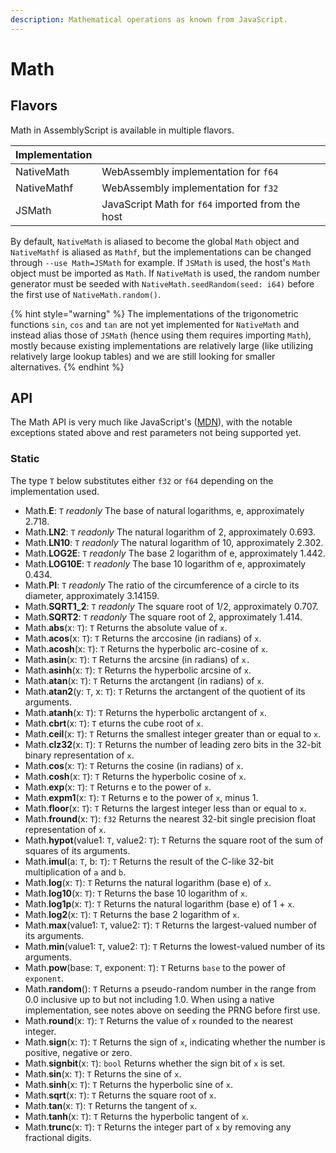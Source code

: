 ```yaml
---
description: Mathematical operations as known from JavaScript.
---
```


# Math

## Flavors

Math in AssemblyScript is available in multiple flavors.

| Implementation |  |
| :--- | :--- |
| NativeMath | WebAssembly implementation for `f64` |
| NativeMathf | WebAssembly implementation for `f32` |
| JSMath | JavaScript Math for `f64` imported from the host |

By default, `NativeMath` is aliased to become the global `Math` object and `NativeMathf` is aliased as `Mathf`, but the implementations can be changed through `--use Math=JSMath` for example. If `JSMath` is used, the host's `Math` object must be imported as `Math`. If `NativeMath` is used, the random number generator must be seeded with `NativeMath.seedRandom(seed: i64)` before the first use of `NativeMath.random()`.

{% hint style="warning" %}
The implementations of the trigonometric functions `sin`, `cos` and `tan` are not yet implemented for `NativeMath` and instead alias those of `JSMath` \(hence using them requires importing `Math`\), mostly because existing implementations are relatively large \(like utilizing relatively large lookup tables\) and we are still looking for smaller alternatives.
{% endhint %}

## API

The Math API is very much like JavaScript's \([MDN](https://developer.mozilla.org/en-US/docs/Web/JavaScript/Reference/Global_Objects/Math)\), with the notable exceptions stated above and rest parameters not being supported yet.

### Static

The type `T` below substitutes either `f32` or `f64` depending on the implementation used.

* Math.**E**: `T` _readonly_ The base of natural logarithms, e, approximately 2.718.
* Math.**LN2**: `T` _readonly_ The natural logarithm of 2, approximately 0.693.
* Math.**LN10**: `T` _readonly_ The natural logarithm of 10, approximately 2.302.
* Math.**LOG2E**: `T` _readonly_ The base 2 logarithm of e, approximately 1.442.
* Math.**LOG10E**: `T` _readonly_ The base 10 logarithm of e, approximately 0.434.
* Math.**PI**: `T` _readonly_ The ratio of the circumference of a circle to its diameter, approximately 3.14159.
* Math.**SQRT1\_2**: `T` _readonly_ The square root of 1/2, approximately 0.707.
* Math.**SQRT2**: `T` _readonly_ The square root of 2, approximately 1.414.
* Math.**abs**\(x: `T`\): `T` Returns the absolute value of `x`.
* Math.**acos**\(x: `T`\): `T` Returns the arccosine \(in radians\) of `x`.
* Math.**acosh**\(x: `T`\): `T` Returns the hyperbolic arc-cosine of `x`.
* Math.**asin**\(x: `T`\): `T` Returns the arcsine \(in radians\) of `x.`
* Math.**asinh**\(x: `T`\): `T` Returns the hyperbolic arcsine of `x`.
* Math.**atan**\(x: `T`\): `T` Returns the arctangent \(in radians\) of `x`.
* Math.**atan2**\(y: `T`, x: `T`\): `T` Returns the arctangent of the quotient of its arguments.
* Math.**atanh**\(x: `T`\): `T` Returns the hyperbolic arctangent of `x`.
* Math.**cbrt**\(x: `T`\): `T` eturns the cube root of `x`.
* Math.**ceil**\(x: `T`\): `T` Returns the smallest integer greater than or equal to `x`.
* Math.**clz32**\(x: `T`\): `T` Returns the number of leading zero bits in the 32-bit binary representation of `x`.
* Math.**cos**\(x: `T`\): `T` Returns the cosine \(in radians\) of `x`.
* Math.**cosh**\(x: `T`\): `T` Returns the hyperbolic cosine of `x`.
* Math.**exp**\(x: `T`\): `T` Returns e to the power of `x`.
* Math.**expm1**\(x: `T`\): `T` Returns e to the power of `x`, minus 1.
* Math.**floor**\(x: `T`\): `T` Returns the largest integer less than or equal to `x`.
* Math.**fround**\(x: `T`\): `f32` Returns the nearest 32-bit single precision float representation of `x`.
* Math.**hypot**\(value1: `T`, value2: `T`\): `T` Returns the square root of the sum of squares of its arguments.
* Math.**imul**\(a: `T`, b: `T`\): `T` Returns the result of the C-like 32-bit multiplication of `a` and `b`.
* Math.**log**\(x: `T`\): `T` Returns the natural logarithm \(base e\) of `x`.
* Math.**log10**\(x: `T`\): `T` Returns the base 10 logarithm of `x`.
* Math.**log1p**\(x: `T`\): `T` Returns the natural logarithm \(base e\) of 1 + `x`.
* Math.**log2**\(x: `T`\): `T` Returns the base 2 logarithm of `x`.
* Math.**max**\(value1: `T`, value2: `T`\): `T` Returns the largest-valued number of its arguments.
* Math.**min**\(value1: `T`, value2: `T`\): `T` Returns the lowest-valued number of its arguments.
* Math.**pow**\(base: `T`, exponent: `T`\): `T` Returns `base` to the power of `exponent`.
* Math.**random**\(\): `T` Returns a pseudo-random number in the range from 0.0 inclusive up to but not including 1.0. When using a native implementation, see notes above on seeding the PRNG before first use.
* Math.**round**\(x: `T`\): `T` Returns the value of `x` rounded to the nearest integer.
* Math.**sign**\(x: `T`\): `T` Returns the sign of `x`, indicating whether the number is positive, negative or zero.
* Math.**signbit**\(x: `T`\): `bool` Returns whether the sign bit of `x` is set.
* Math.**sin**\(x: `T`\): `T` Returns the sine of `x`.
* Math.**sinh**\(x: `T`\): `T` Returns the hyperbolic sine of `x`.
* Math.**sqrt**\(x: `T`\): `T` Returns the square root of `x`.
* Math.**tan**\(x: `T`\): `T` Returns the tangent of `x`.
* Math.**tanh**\(x: `T`\): `T` Returns the hyperbolic tangent of `x`.
* Math.**trunc**\(x: `T`\): `T` Returns the integer part of `x` by removing any fractional digits.

